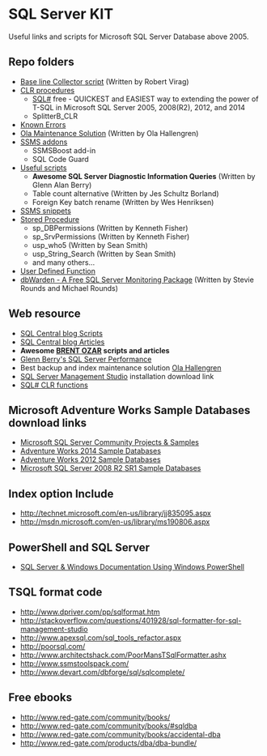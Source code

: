 # SQL Server KIT
Useful links and scripts for Microsoft SQL Server Database above 2005.


## Repo folders
 - [Base line Collector script](/BaselineCollector) (Written by Robert Virag)
 - [CLR procedures](/CLR)
    - [SQL#](/CLR/SQLsharp_SETUP.sql) free - QUICKEST and EASIEST way to extending the power of T-SQL in Microsoft SQL Server 2005, 2008(R2), 2012, and 2014
    - SplitterB_CLR
 - [Known Errors](/Errors)
 - [Ola Maintenance Solution](/Ola_Maintenance_Solution) (Written by Ola Hallengren)
 - [SSMS addons](/SSMS_addons)
    - SSMSBoost add-in
    - SQL Code Guard
 - [Useful scripts](/Scripts)
    - **Awesome SQL Server Diagnostic Information Queries** (Written by Glenn Alan Berry)
    - Table count alternative (Written by Jes Schultz Borland)
    - Foreign Key batch rename (Written by Wes Henriksen)
 - [SSMS snippets](/Snippets)
 - [Stored Procedure](/Stored_Procedure)
   - sp_DBPermissions (Written by Kenneth Fisher)
   - sp_SrvPermissions (Written by Kenneth Fisher)
   - usp_who5 (Written by Sean Smith)
   - usp_String_Search (Written by Sean Smith)
   - and many others...
 - [User Defined Function](/User_Defined_Function)
 - [dbWarden - A Free SQL Server Monitoring Package](/dbWarden) (Written by Stevie Rounds and Michael Rounds)


## Web resource
 - [SQL Central blog Scripts]
 - [SQL Central blog Articles]
 - **Awesome [BRENT OZAR] scripts and articles**
 - [Glenn Berry's SQL Server Performance]
 - Best backup and index maintenance solution [Ola Hallengren]
 - [SQL Server Management Studio] installation download link
 - [SQL# CLR functions](http://www.sqlsharp.com/)


## Microsoft Adventure Works Sample Databases download links
 - [Microsoft SQL Server Community Projects & Samples](http://sqlserversamples.codeplex.com/)
 - [Adventure Works 2014 Sample Databases](https://msftdbprodsamples.codeplex.com/releases/view/125550)
 - [Adventure Works 2012 Sample Databases](http://msftdbprodsamples.codeplex.com/releases/view/55330)
 - [Microsoft SQL Server 2008 R2 SR1 Sample Databases](https://sqlserversamples.codeplex.com/releases/view/72278)


## Index option Include
 - http://technet.microsoft.com/en-us/library/jj835095.aspx
 - http://msdn.microsoft.com/en-us/library/ms190806.aspx


## PowerShell and SQL Server
 - [SQL Server & Windows Documentation Using Windows PowerShell](https://sqlpowerdoc.codeplex.com/)


## TSQL format code
 - http://www.dpriver.com/pp/sqlformat.htm
 - http://stackoverflow.com/questions/401928/sql-formatter-for-sql-management-studio
 - http://www.apexsql.com/sql_tools_refactor.aspx
 - http://poorsql.com/
 - http://www.architectshack.com/PoorMansTSqlFormatter.ashx
 - http://www.ssmstoolspack.com/
 - http://www.devart.com/dbforge/sql/sqlcomplete/


## Free ebooks
 - http://www.red-gate.com/community/books/
 - http://www.red-gate.com/community/books/#sqldba
 - http://www.red-gate.com/community/books/accidental-dba
 - http://www.red-gate.com/products/dba/dba-bundle/


[SQL Central blog Scripts]:http://www.sqlservercentral.com/Scripts/
[SQL Central blog Articles]:http://www.sqlservercentral.com/Articles/
[BRENT OZAR]:http://www.brentozar.com/
[Glenn Berry's SQL Server Performance]:http://sqlserverperformance.wordpress.com/
[Ola Hallengren]:http://ola.hallengren.com/
[SQL Server Management Studio]:https://msdn.microsoft.com/en-us/library/mt238290.aspx
